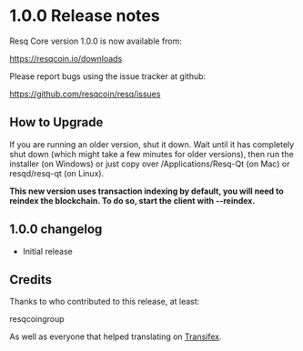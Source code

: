 1.0.0 Release notes
====================

Resq Core version 1.0.0 is now available from:

  https://resqcoin.io/downloads

Please report bugs using the issue tracker at github:

  https://github.com/resqcoin/resq/issues


How to Upgrade
--------------

If you are running an older version, shut it down. Wait until it has completely
shut down (which might take a few minutes for older versions), then run the
installer (on Windows) or just copy over /Applications/Resq-Qt (on Mac) or
resqd/resq-qt (on Linux).

**This new version uses transaction indexing by default, you will need to reindex 
the blockchain. To do so, start the client with --reindex.**


1.0.0 changelog
----------------
- Initial release


Credits
--------

Thanks to who contributed to this release, at least:

resqcoingroup

As well as everyone that helped translating on [Transifex](https://www.transifex.com/projects/p/resq/).
